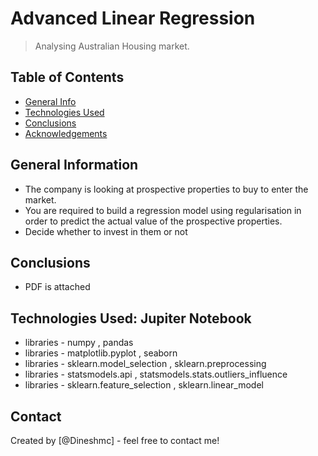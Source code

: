 # Advanced Linear Regression 
> Analysing Australian Housing market.


## Table of Contents
* [General Info](#general-information)
* [Technologies Used](#technologies-used)
* [Conclusions](#conclusions)
* [Acknowledgements](#acknowledgements)

<!-- You can include any other section that is pertinent to your problem -->

## General Information
- The company is looking at prospective properties to buy to enter the market. 
- You are required to build a regression model using regularisation in order to predict the actual value of the prospective properties. 
- Decide whether to invest in them or not

<!-- You don't have to answer all the questions - just the ones relevant to your project. -->

## Conclusions
- PDF is attached

<!-- You don't have to answer all the questions - just the ones relevant to your project. -->


## Technologies Used: Jupiter Notebook
- libraries - numpy , pandas
- libraries - matplotlib.pyplot , seaborn
- libraries - sklearn.model_selection , sklearn.preprocessing
- libraries - statsmodels.api , statsmodels.stats.outliers_influence
- libraries - sklearn.feature_selection , sklearn.linear_model

<!-- As the libraries versions keep on changing, it is recommended to mention the version of library used in this project -->

## Contact
Created by [@Dineshmc] - feel free to contact me!
